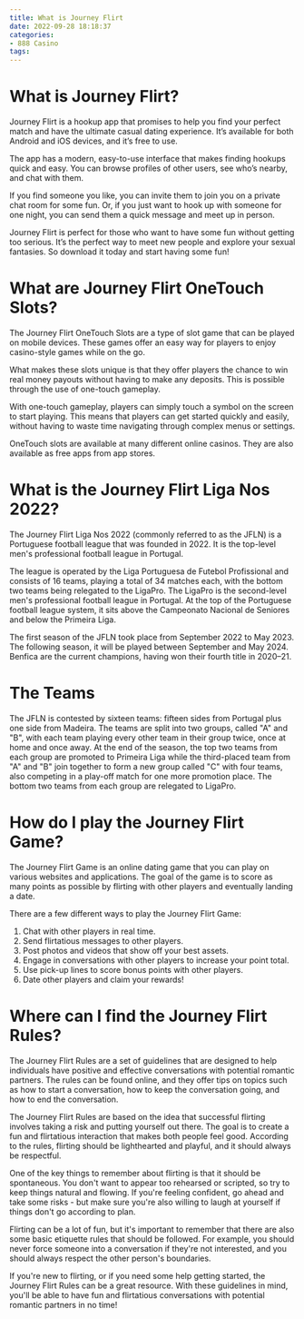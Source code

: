 ```yaml
---
title: What is Journey Flirt
date: 2022-09-28 18:18:37
categories:
- 888 Casino
tags:
---
```



#  What is Journey Flirt?

Journey Flirt is a hookup app that promises to help you find your perfect match and have the ultimate casual dating experience. It’s available for both Android and iOS devices, and it’s free to use.

The app has a modern, easy-to-use interface that makes finding hookups quick and easy. You can browse profiles of other users, see who’s nearby, and chat with them.

If you find someone you like, you can invite them to join you on a private chat room for some fun. Or, if you just want to hook up with someone for one night, you can send them a quick message and meet up in person.

Journey Flirt is perfect for those who want to have some fun without getting too serious. It’s the perfect way to meet new people and explore your sexual fantasies. So download it today and start having some fun!

#  What are Journey Flirt OneTouch Slots?

The Journey Flirt OneTouch Slots are a type of slot game that can be played on mobile devices. These games offer an easy way for players to enjoy casino-style games while on the go.

What makes these slots unique is that they offer players the chance to win real money payouts without having to make any deposits. This is possible through the use of one-touch gameplay.

With one-touch gameplay, players can simply touch a symbol on the screen to start playing. This means that players can get started quickly and easily, without having to waste time navigating through complex menus or settings.

OneTouch slots are available at many different online casinos. They are also available as free apps from app stores.

#  What is the Journey Flirt Liga Nos 2022?

The Journey Flirt Liga Nos 2022 (commonly referred to as the JFLN) is a Portuguese football league that was founded in 2022. It is the top-level men's professional football league in Portugal.

The league is operated by the Liga Portuguesa de Futebol Profissional and consists of 16 teams, playing a total of 34 matches each, with the bottom two teams being relegated to the LigaPro. The LigaPro is the second-level men's professional football league in Portugal. At the top of the Portuguese football league system, it sits above the Campeonato Nacional de Seniores and below the Primeira Liga.

The first season of the JFLN took place from September 2022 to May 2023. The following season, it will be played between September and May 2024. Benfica are the current champions, having won their fourth title in 2020–21.

# The Teams

The JFLN is contested by sixteen teams: fifteen sides from Portugal plus one side from Madeira. The teams are split into two groups, called "A" and "B", with each team playing every other team in their group twice, once at home and once away. At the end of the season, the top two teams from each group are promoted to Primeira Liga while the third-placed team from "A" and "B" join together to form a new group called "C" with four teams, also competing in a play-off match for one more promotion place. The bottom two teams from each group are relegated to LigaPro.

#  How do I play the Journey Flirt Game?

The Journey Flirt Game is an online dating game that you can play on various websites and applications. The goal of the game is to score as many points as possible by flirting with other players and eventually landing a date.

There are a few different ways to play the Journey Flirt Game:

1. Chat with other players in real time. 
2. Send flirtatious messages to other players. 
3. Post photos and videos that show off your best assets. 
4. Engage in conversations with other players to increase your point total. 
5. Use pick-up lines to score bonus points with other players. 
6. Date other players and claim your rewards!

#  Where can I find the Journey Flirt Rules?

The Journey Flirt Rules are a set of guidelines that are designed to help individuals have positive and effective conversations with potential romantic partners. The rules can be found online, and they offer tips on topics such as how to start a conversation, how to keep the conversation going, and how to end the conversation.

The Journey Flirt Rules are based on the idea that successful flirting involves taking a risk and putting yourself out there. The goal is to create a fun and flirtatious interaction that makes both people feel good. According to the rules, flirting should be lighthearted and playful, and it should always be respectful.

One of the key things to remember about flirting is that it should be spontaneous. You don't want to appear too rehearsed or scripted, so try to keep things natural and flowing. If you're feeling confident, go ahead and take some risks - but make sure you're also willing to laugh at yourself if things don't go according to plan.

Flirting can be a lot of fun, but it's important to remember that there are also some basic etiquette rules that should be followed. For example, you should never force someone into a conversation if they're not interested, and you should always respect the other person's boundaries.

If you're new to flirting, or if you need some help getting started, the Journey Flirt Rules can be a great resource. With these guidelines in mind, you'll be able to have fun and flirtatious conversations with potential romantic partners in no time!
